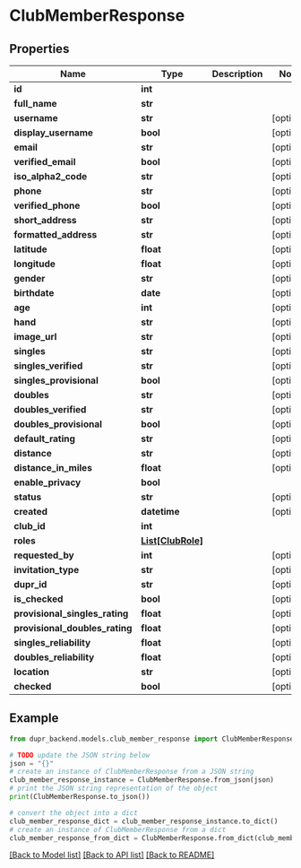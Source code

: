 # ClubMemberResponse


## Properties

Name | Type | Description | Notes
------------ | ------------- | ------------- | -------------
**id** | **int** |  | 
**full_name** | **str** |  | 
**username** | **str** |  | [optional] 
**display_username** | **bool** |  | [optional] 
**email** | **str** |  | [optional] 
**verified_email** | **bool** |  | [optional] 
**iso_alpha2_code** | **str** |  | [optional] 
**phone** | **str** |  | [optional] 
**verified_phone** | **bool** |  | [optional] 
**short_address** | **str** |  | [optional] 
**formatted_address** | **str** |  | [optional] 
**latitude** | **float** |  | [optional] 
**longitude** | **float** |  | [optional] 
**gender** | **str** |  | [optional] 
**birthdate** | **date** |  | [optional] 
**age** | **int** |  | [optional] 
**hand** | **str** |  | [optional] 
**image_url** | **str** |  | [optional] 
**singles** | **str** |  | [optional] 
**singles_verified** | **str** |  | [optional] 
**singles_provisional** | **bool** |  | [optional] 
**doubles** | **str** |  | [optional] 
**doubles_verified** | **str** |  | [optional] 
**doubles_provisional** | **bool** |  | [optional] 
**default_rating** | **str** |  | [optional] 
**distance** | **str** |  | [optional] 
**distance_in_miles** | **float** |  | [optional] 
**enable_privacy** | **bool** |  | 
**status** | **str** |  | [optional] 
**created** | **datetime** |  | [optional] 
**club_id** | **int** |  | 
**roles** | [**List[ClubRole]**](ClubRole.md) |  | 
**requested_by** | **int** |  | [optional] 
**invitation_type** | **str** |  | [optional] 
**dupr_id** | **str** |  | [optional] 
**is_checked** | **bool** |  | [optional] 
**provisional_singles_rating** | **float** |  | [optional] 
**provisional_doubles_rating** | **float** |  | [optional] 
**singles_reliability** | **float** |  | [optional] 
**doubles_reliability** | **float** |  | [optional] 
**location** | **str** |  | [optional] 
**checked** | **bool** |  | [optional] 

## Example

```python
from dupr_backend.models.club_member_response import ClubMemberResponse

# TODO update the JSON string below
json = "{}"
# create an instance of ClubMemberResponse from a JSON string
club_member_response_instance = ClubMemberResponse.from_json(json)
# print the JSON string representation of the object
print(ClubMemberResponse.to_json())

# convert the object into a dict
club_member_response_dict = club_member_response_instance.to_dict()
# create an instance of ClubMemberResponse from a dict
club_member_response_from_dict = ClubMemberResponse.from_dict(club_member_response_dict)
```
[[Back to Model list]](../README.md#documentation-for-models) [[Back to API list]](../README.md#documentation-for-api-endpoints) [[Back to README]](../README.md)



